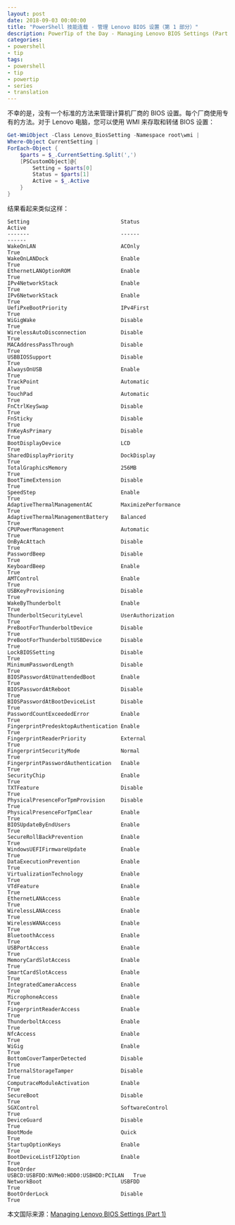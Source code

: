 ```yaml
---
layout: post
date: 2018-09-03 00:00:00
title: "PowerShell 技能连载 - 管理 Lenovo BIOS 设置（第 1 部分）"
description: PowerTip of the Day - Managing Lenovo BIOS Settings (Part 1)
categories:
- powershell
- tip
tags:
- powershell
- tip
- powertip
- series
- translation
---
```

不幸的是，没有一个标准的方法来管理计算机厂商的 BIOS 设置。每个厂商使用专有的方法。对于 Lenovo 电脑，您可以使用 WMI 来存取和转储 BIOS 设置：

```powershell
Get-WmiObject -Class Lenovo_BiosSetting -Namespace root\wmi | 
Where-Object CurrentSetting |
ForEach-Object {
    $parts = $_.CurrentSetting.Split(',')
    [PSCustomObject]@{
        Setting = $parts[0]
        Status = $parts[1]
        Active = $_.Active
    }
}
```

结果看起来类似这样：

    Setting                             Status                                Active
    -------                             ------                                ------
    WakeOnLAN                           ACOnly                                  True
    WakeOnLANDock                       Enable                                  True
    EthernetLANOptionROM                Enable                                  True
    IPv4NetworkStack                    Enable                                  True
    IPv6NetworkStack                    Enable                                  True
    UefiPxeBootPriority                 IPv4First                               True
    WiGigWake                           Disable                                 True
    WirelessAutoDisconnection           Disable                                 True
    MACAddressPassThrough               Disable                                 True
    USBBIOSSupport                      Disable                                 True
    AlwaysOnUSB                         Enable                                  True
    TrackPoint                          Automatic                               True
    TouchPad                            Automatic                               True
    FnCtrlKeySwap                       Disable                                 True
    FnSticky                            Disable                                 True
    FnKeyAsPrimary                      Disable                                 True
    BootDisplayDevice                   LCD                                     True
    SharedDisplayPriority               DockDisplay                             True
    TotalGraphicsMemory                 256MB                                   True
    BootTimeExtension                   Disable                                 True
    SpeedStep                           Enable                                  True
    AdaptiveThermalManagementAC         MaximizePerformance                     True
    AdaptiveThermalManagementBattery    Balanced                                True
    CPUPowerManagement                  Automatic                               True
    OnByAcAttach                        Disable                                 True
    PasswordBeep                        Disable                                 True
    KeyboardBeep                        Enable                                  True
    AMTControl                          Enable                                  True
    USBKeyProvisioning                  Disable                                 True
    WakeByThunderbolt                   Enable                                  True
    ThunderboltSecurityLevel            UserAuthorization                       True
    PreBootForThunderboltDevice         Disable                                 True
    PreBootForThunderboltUSBDevice      Disable                                 True
    LockBIOSSetting                     Disable                                 True
    MinimumPasswordLength               Disable                                 True
    BIOSPasswordAtUnattendedBoot        Enable                                  True
    BIOSPasswordAtReboot                Disable                                 True
    BIOSPasswordAtBootDeviceList        Disable                                 True
    PasswordCountExceededError          Enable                                  True
    FingerprintPredesktopAuthentication Enable                                  True
    FingerprintReaderPriority           External                                True
    FingerprintSecurityMode             Normal                                  True
    FingerprintPasswordAuthentication   Enable                                  True
    SecurityChip                        Enable                                  True
    TXTFeature                          Disable                                 True
    PhysicalPresenceForTpmProvision     Disable                                 True
    PhysicalPresenceForTpmClear         Enable                                  True
    BIOSUpdateByEndUsers                Enable                                  True
    SecureRollBackPrevention            Enable                                  True
    WindowsUEFIFirmwareUpdate           Enable                                  True
    DataExecutionPrevention             Enable                                  True
    VirtualizationTechnology            Enable                                  True
    VTdFeature                          Enable                                  True
    EthernetLANAccess                   Enable                                  True
    WirelessLANAccess                   Enable                                  True
    WirelessWANAccess                   Enable                                  True
    BluetoothAccess                     Enable                                  True
    USBPortAccess                       Enable                                  True
    MemoryCardSlotAccess                Enable                                  True
    SmartCardSlotAccess                 Enable                                  True
    IntegratedCameraAccess              Enable                                  True
    MicrophoneAccess                    Enable                                  True
    FingerprintReaderAccess             Enable                                  True
    ThunderboltAccess                   Enable                                  True
    NfcAccess                           Enable                                  True
    WiGig                               Enable                                  True
    BottomCoverTamperDetected           Disable                                 True
    InternalStorageTamper               Disable                                 True
    ComputraceModuleActivation          Enable                                  True
    SecureBoot                          Disable                                 True
    SGXControl                          SoftwareControl                         True
    DeviceGuard                         Disable                                 True
    BootMode                            Quick                                   True
    StartupOptionKeys                   Enable                                  True
    BootDeviceListF12Option             Enable                                  True
    BootOrder                           USBCD:USBFDD:NVMe0:HDD0:USBHDD:PCILAN   True
    NetworkBoot                         USBFDD                                  True
    BootOrderLock                       Disable                                 True

<!--more-->
本文国际来源：[Managing Lenovo BIOS Settings (Part 1)](http://community.idera.com/powershell/powertips/b/tips/posts/managing-lenovo-bios-settings-part-1)
